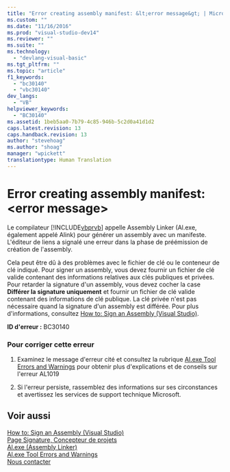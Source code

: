 ```yaml
---
title: "Error creating assembly manifest: &lt;error message&gt; | Microsoft Docs"
ms.custom: ""
ms.date: "11/16/2016"
ms.prod: "visual-studio-dev14"
ms.reviewer: ""
ms.suite: ""
ms.technology: 
  - "devlang-visual-basic"
ms.tgt_pltfrm: ""
ms.topic: "article"
f1_keywords: 
  - "bc30140"
  - "vbc30140"
dev_langs: 
  - "VB"
helpviewer_keywords: 
  - "BC30140"
ms.assetid: 1beb5aa0-7b79-4c85-946b-5c2d0a41d1d2
caps.latest.revision: 13
caps.handback.revision: 13
author: "stevehoag"
ms.author: "shoag"
manager: "wpickett"
translationtype: Human Translation
---
```

# Error creating assembly manifest: &lt;error message&gt;
Le compilateur [!INCLUDE[vbprvb](../../../csharp/programming-guide/concepts/linq/includes/vbprvb_md.md)] appelle Assembly Linker \(Al.exe, également appelé Alink\) pour générer un assembly avec un manifeste. L'éditeur de liens a signalé une erreur dans la phase de préémission de création de l'assembly.  
  
 Cela peut être dû à des problèmes avec le fichier de clé ou le conteneur de clé indiqué. Pour signer un assembly, vous devez fournir un fichier de clé valide contenant des informations relatives aux clés publiques et privées. Pour retarder la signature d'un assembly, vous devez cocher la case **Différer la signature uniquement** et fournir un fichier de clé valide contenant des informations de clé publique. La clé privée n'est pas nécessaire quand la signature d'un assembly est différée. Pour plus d'informations, consultez [How to: Sign an Assembly \(Visual Studio\)](http://msdn.microsoft.com/fr-fr/f468a7d3-234c-4353-924d-8e0ae5896564).  
  
 **ID d'erreur :** BC30140  
  
### Pour corriger cette erreur  
  
1.  Examinez le message d'erreur cité et consultez la rubrique [Al.exe Tool Errors and Warnings](http://msdn.microsoft.com/fr-fr/7f125d49-0a03-47a6-9ba9-d61a679a7d4b) pour obtenir plus d'explications et de conseils sur l'erreur AL1019  
  
2.  Si l'erreur persiste, rassemblez des informations sur ses circonstances et avertissez les services de support technique Microsoft.  
  
## Voir aussi  
 [How to: Sign an Assembly \(Visual Studio\)](http://msdn.microsoft.com/fr-fr/f468a7d3-234c-4353-924d-8e0ae5896564)   
 [Page Signature, Concepteur de projets](/visual-studio/ide/reference/signing-page-project-designer)   
 [Al.exe \(Assembly Linker\)](../Topic/Al.exe%20\(Assembly%20Linker\).md)   
 [Al.exe Tool Errors and Warnings](http://msdn.microsoft.com/fr-fr/7f125d49-0a03-47a6-9ba9-d61a679a7d4b)   
 [Nous contacter](/visual-studio/ide/talk-to-us)